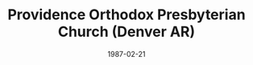 ---
date: &id001 1987-02-21
end_date: null
location:
  address: 2675 South Downing
  city: Denver
  state: AR
minister:
- end: 2011-01-01
  name: Leonard Coppes
  start: 1987-01-01
  type: pastor
- end: null
  name: Shawn Mathis
  start: 2006-01-01
  type: Co-pastor
ministers:
- Leonard Coppes
- Shawn Mathis
name: Providence Orthodox Presbyterian Church
names: null
origination_date: *id001
raw_data: "AR  Denver\nProvidence Orthodox Presbyterian Church  (February 21,\
  \ 1987\u2013 )\nSeventh-day Adventist Church, 2675 South Downing\nPastor: Leonard\
  \ Coppes, 1987\u20132011\nCo\u2013Pastor: Shawn Mathis, 2006"
received_from: null
states:
- AR
status:
  active: true
  end_date: null
  reason: null
  received_from: null
  withdrawal_to: null
title: Providence Orthodox Presbyterian Church (Denver AR)

---